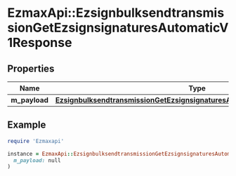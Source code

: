 # EzmaxApi::EzsignbulksendtransmissionGetEzsignsignaturesAutomaticV1Response

## Properties

| Name | Type | Description | Notes |
| ---- | ---- | ----------- | ----- |
| **m_payload** | [**EzsignbulksendtransmissionGetEzsignsignaturesAutomaticV1ResponseMPayload**](EzsignbulksendtransmissionGetEzsignsignaturesAutomaticV1ResponseMPayload.md) |  |  |

## Example

```ruby
require 'Ezmaxapi'

instance = EzmaxApi::EzsignbulksendtransmissionGetEzsignsignaturesAutomaticV1Response.new(
  m_payload: null
)
```

